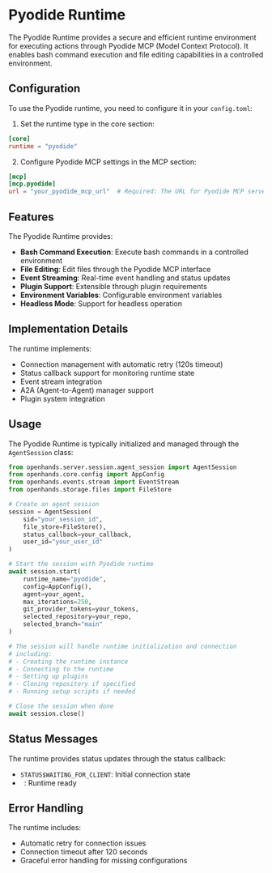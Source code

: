# Pyodide Runtime

The Pyodide Runtime provides a secure and efficient runtime environment for executing actions through Pyodide MCP (Model Context Protocol). It enables bash command execution and file editing capabilities in a controlled environment.

## Configuration

To use the Pyodide runtime, you need to configure it in your `config.toml`:

1. Set the runtime type in the core section:

```toml
[core]
runtime = "pyodide"
```

2. Configure Pyodide MCP settings in the MCP section:

```toml
[mcp]
[mcp.pyodide]
url = "your_pyodide_mcp_url"  # Required: The URL for Pyodide MCP server
```

## Features

The Pyodide Runtime provides:

- **Bash Command Execution**: Execute bash commands in a controlled environment
- **File Editing**: Edit files through the Pyodide MCP interface
- **Event Streaming**: Real-time event handling and status updates
- **Plugin Support**: Extensible through plugin requirements
- **Environment Variables**: Configurable environment variables
- **Headless Mode**: Support for headless operation

## Implementation Details

The runtime implements:

- Connection management with automatic retry (120s timeout)
- Status callback support for monitoring runtime state
- Event stream integration
- A2A (Agent-to-Agent) manager support
- Plugin system integration

## Usage

The Pyodide Runtime is typically initialized and managed through the `AgentSession` class:

```python
from openhands.server.session.agent_session import AgentSession
from openhands.core.config import AppConfig
from openhands.events.stream import EventStream
from openhands.storage.files import FileStore

# Create an agent session
session = AgentSession(
    sid="your_session_id",
    file_store=FileStore(),
    status_callback=your_callback,
    user_id="your_user_id"
)

# Start the session with Pyodide runtime
await session.start(
    runtime_name="pyodide",
    config=AppConfig(),
    agent=your_agent,
    max_iterations=250,
    git_provider_tokens=your_tokens,
    selected_repository=your_repo,
    selected_branch="main"
)

# The session will handle runtime initialization and connection
# including:
# - Creating the runtime instance
# - Connecting to the runtime
# - Setting up plugins
# - Cloning repository if specified
# - Running setup scripts if needed

# Close the session when done
await session.close()
```

## Status Messages

The runtime provides status updates through the status callback:

- `STATUS$WAITING_FOR_CLIENT`: Initial connection state
- ` `: Runtime ready

## Error Handling

The runtime includes:

- Automatic retry for connection issues
- Connection timeout after 120 seconds
- Graceful error handling for missing configurations
